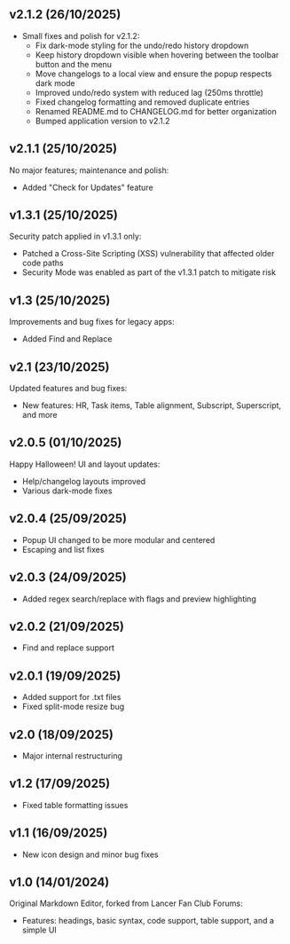 ## v2.1.2 (26/10/2025)
- Small fixes and polish for v2.1.2:
  - Fix dark-mode styling for the undo/redo history dropdown
  - Keep history dropdown visible when hovering between the toolbar button and the menu
  - Move changelogs to a local view and ensure the popup respects dark mode
  - Improved undo/redo system with reduced lag (250ms throttle)
  - Fixed changelog formatting and removed duplicate entries
  - Renamed README.md to CHANGELOG.md for better organization
  - Bumped application version to v2.1.2

## v2.1.1 (25/10/2025)
No major features; maintenance and polish:
- Added "Check for Updates" feature

## v1.3.1 (25/10/2025)
Security patch applied in v1.3.1 only:
- Patched a Cross-Site Scripting (XSS) vulnerability that affected older code paths
- Security Mode was enabled as part of the v1.3.1 patch to mitigate risk

## v1.3 (25/10/2025)
Improvements and bug fixes for legacy apps:
- Added Find and Replace

## v2.1 (23/10/2025)
Updated features and bug fixes:
- New features: HR, Task items, Table alignment, Subscript, Superscript, and more

## v2.0.5 (01/10/2025)
Happy Halloween! UI and layout updates:
- Help/changelog layouts improved
- Various dark-mode fixes

## v2.0.4 (25/09/2025)
- Popup UI changed to be more modular and centered
- Escaping and list fixes

## v2.0.3 (24/09/2025)
- Added regex search/replace with flags and preview highlighting

## v2.0.2 (21/09/2025)
- Find and replace support

## v2.0.1 (19/09/2025)
- Added support for .txt files
- Fixed split-mode resize bug

## v2.0 (18/09/2025)
- Major internal restructuring

## v1.2 (17/09/2025)
- Fixed table formatting issues

## v1.1 (16/09/2025)
- New icon design and minor bug fixes

## v1.0 (14/01/2024)
Original Markdown Editor, forked from Lancer Fan Club Forums:
- Features: headings, basic syntax, code support, table support, and a simple UI